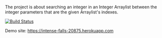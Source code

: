 The project is about searching an integer in an Integer Arraylist between the integer parameters that are the given Arraylist's indexes.

[![Build Status](https://travis-ci.com/gulen-sule/FirstProj.svg?branch=main)](https://travis-ci.com/gulen-sule/FirstProj)

Demo site: https://intense-falls-20875.herokuapp.com
